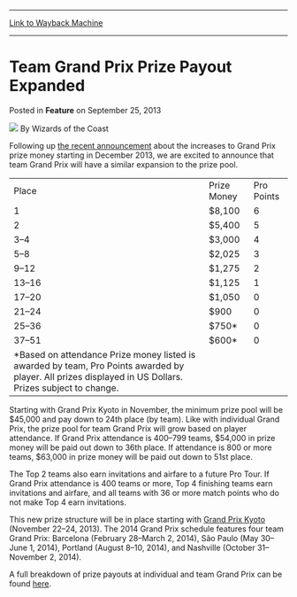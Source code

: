 
---
[Link to Wayback Machine](https://web.archive.org/web/20211024231411/https://magic.wizards.com/en/articles/archive/feature/team-grand-prix-prize-payout-expanded-2013-09-25)

[_metadata_:wayback_url]:- "https://magic.wizards.com/en/articles/archive/feature/team-grand-prix-prize-payout-expanded-2013-09-25"
[_metadata_:wayback_raw_url]:- "https://web.archive.org/web/20211024231411id_/https://magic.wizards.com/en/articles/archive/feature/team-grand-prix-prize-payout-expanded-2013-09-25"
[_metadata_:wayback_capture_timestamp]:- "2021-10-24 23:14:11+00:00"
[_metadata_:publish_date]:- "2013-09-25"
[_metadata_:description]:- "Following up the recent announcement about the increases to Grand Prix prize money starting in December 2013, we are excited to announce that team Grand Prix will have a similar expansion to the prize pool. Place Prize Money Pro Points 1 $8,100 6 2 $5,400 5 3–4 $3,000 4 5–8 $2,025 3 9–12 $1,275 2 13–16 $1,125 1 17–20 $1,050 0 21–24 $900 0 25–36 $750* 0 37–51 $600* 0 *Based on"
[_metadata_:generator]:- "Drupal 7 (http://drupal.org)"
---


Team Grand Prix Prize Payout Expanded
=====================================



 Posted in **Feature**
 on September 25, 2013 






![](https://media.magic.wizards.com/styles/auth_small/public/images/person/wizards_author.jpg)
By Wizards of the Coast











Following up [the recent announcement](/en/articles/archive/top-decks/more-grand-prix-more-prize-money-coming-2014-2013-09-05) about the increases to Grand Prix prize money starting in December 2013, we are excited to announce that team Grand Prix will have a similar expansion to the prize pool. 



|  |  |  |
| --- | --- | --- |
| Place | Prize Money | Pro Points |
| 1 | $8,100  | 6 |
| 2 | $5,400  | 5 |
| 3–4 | $3,000 | 4 |
| 5–8 | $2,025 | 3 |
| 9–12 | $1,275 | 2 |
| 13–16 | $1,125 | 1 |
| 17–20 | $1,050 | 0 |
| 21–24 | $900 | 0 |
| 25–36 | $750\* | 0 |
| 37–51 | $600\* | 0 |
| \*Based on attendance  Prize money listed is awarded by team, Pro Points awarded by player. All prizes displayed in US Dollars. Prizes subject to change.  |

Starting with Grand Prix Kyoto in November, the minimum prize pool will be $45,000 and pay down to 24th place (by team). Like with individual Grand Prix, the prize pool for team Grand Prix will grow based on player attendance. If Grand Prix attendance is 400–799 teams, $54,000 in prize money will be paid out down to 36th place. If attendance is 800 or more teams, $63,000 in prize money will be paid out down to 51st place.

The Top 2 teams also earn invitations and airfare to a future Pro Tour. If Grand Prix attendance is 400 teams or more, Top 4 finishing teams earn invitations and airfare, and all teams with 36 or more match points who do not make Top 4 earn invitations.

This new prize structure will be in place starting with [Grand Prix Kyoto](http://archive.wizards.com/Magic/TCG/Events.aspx?x=mtg/event/grandprix/kyoto13) (November 22–24, 2013). The 2014 Grand Prix schedule features four team Grand Prix: Barcelona (February 28–March 2, 2014), São Paulo (May 30–June 1, 2014), Portland (August 8–10, 2014), and Nashville (October 31–November 2, 2014).

 A full breakdown of prize payouts at individual and team Grand Prix can be found [here](http://www.wizards.com/Magic/TCG/Events.aspx?x=grandprix/prizes). 







